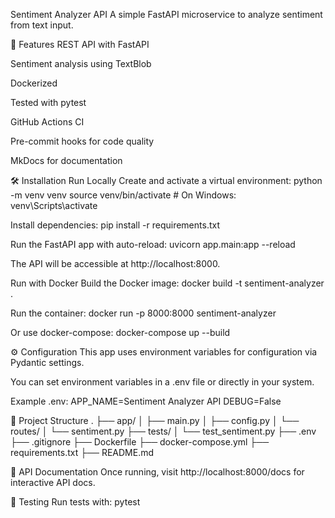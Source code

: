 Sentiment Analyzer API
A simple FastAPI microservice to analyze sentiment from text input.

🚀 Features
REST API with FastAPI

Sentiment analysis using TextBlob

Dockerized

Tested with pytest

GitHub Actions CI

Pre-commit hooks for code quality

MkDocs for documentation

🛠️ Installation
Run Locally
Create and activate a virtual environment:
python -m venv venv
source venv/bin/activate # On Windows: venv\Scripts\activate

Install dependencies:
pip install -r requirements.txt

Run the FastAPI app with auto-reload:
uvicorn app.main:app --reload

The API will be accessible at http://localhost:8000.

Run with Docker
Build the Docker image:
docker build -t sentiment-analyzer .

Run the container:
docker run -p 8000:8000 sentiment-analyzer

Or use docker-compose:
docker-compose up --build

⚙️ Configuration
This app uses environment variables for configuration via Pydantic settings.

You can set environment variables in a .env file or directly in your system.

Example .env:
APP_NAME=Sentiment Analyzer API
DEBUG=False

📁 Project Structure
.
├── app/
│ ├── main.py
│ ├── config.py
│ └── routes/
│ └── sentiment.py
├── tests/
│ └── test_sentiment.py
├── .env
├── .gitignore
├── Dockerfile
├── docker-compose.yml
├── requirements.txt
├── README.md

📄 API Documentation
Once running, visit http://localhost:8000/docs for interactive API docs.

🧪 Testing
Run tests with:
pytest